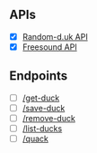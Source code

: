 ## APIs
- [X] [Random-d.uk API](https://random-d.uk/api)
- [X] [Freesound API](https://freesound.org/docs/api/overview.html)

## Endpoints
- [ ] [/get-duck](http://127.0.0.1:5000/get-duck)
- [ ] [/save-duck](http://127.0.0.1:5000/save-duck)
- [ ] [/remove-duck](http://127.0.0.1:5000/remove-duck)
- [ ] [/list-ducks](http://127.0.0.1:5000/list-ducks)
- [ ] [/quack](http://127.0.0.1:5000/quack)
